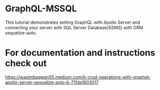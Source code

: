 # GraphQL-MSSQL
This tutorial demonstrates setting GraphQL with Apollo Server and connecting your server with SQL Server Database(SSMS) with ORM sequelize-auto.

# For documentation and instructions check out
https://wasimbagwan55.medium.com/b-crud-operations-with-graphql-apollo-server-sequelize-auto-b-711da1803017
